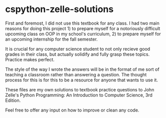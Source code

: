 # cspython-zelle-solutions

First and foremost, I did not use this textbook for any class. I had two main reasons for doing this project 1) to prepare myself for a notoriously difficult upcoming class on OOP in my school's curriculum, 2) to prepare myself for an upcoming internship for the fall semester.

It is crucial for any computer science student to not only recieve good grades in their class, but actually solidify and fully grasp these topics. Practice makes perfect.

The style of the way I wrote the answers will be in the format of me sort of teaching a classroom rather than answering a question. The thought process for this is for this to be a resource for anyone that wants to use it.

These files are my own solutions to textbook practice questions to John Zelle's Python Programming: An Introduction to Computer Science, 3rd Edition.

Feel free to offer any input on how to improve or clean any code.
